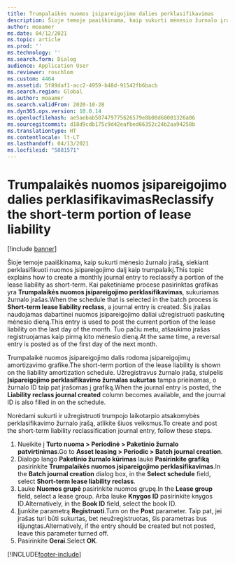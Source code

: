 ```yaml
---
title: Trumpalaikės nuomos įsipareigojimo dalies perklasifikavimas
description: Šioje temoje paaiškinama, kaip sukurti mėnesio žurnalo įrašą, siekiant perklasifikuoti nuomos įsipareigojimo dalį kaip trumpalaikį.
author: moaamer
ms.date: 04/12/2021
ms.topic: article
ms.prod: ''
ms.technology: ''
ms.search.form: Dialog
audience: Application User
ms.reviewer: roschlom
ms.custom: 4464
ms.assetid: 5f89daf1-acc2-4959-b48d-91542fb6bacb
ms.search.region: Global
ms.author: moaamer
ms.search.validFrom: 2020-10-28
ms.dyn365.ops.version: 10.0.14
ms.openlocfilehash: ae5aebab507479775626579e8b08d68001326a06
ms.sourcegitcommit: d18d9cdb175c9d42eafbed66352c24b2aa94258b
ms.translationtype: HT
ms.contentlocale: lt-LT
ms.lasthandoff: 04/13/2021
ms.locfileid: "5881571"
---
```

# <a name="reclassify-the-short-term-portion-of-lease-liability"></a><span data-ttu-id="1ad90-103">Trumpalaikės nuomos įsipareigojimo dalies perklasifikavimas</span><span class="sxs-lookup"><span data-stu-id="1ad90-103">Reclassify the short-term portion of lease liability</span></span>

[!include [banner](../includes/banner.md)]

<span data-ttu-id="1ad90-104">Šioje temoje paaiškinama, kaip sukurti mėnesio žurnalo įrašą, siekiant perklasifikuoti nuomos įsipareigojimo dalį kaip trumpalaikį.</span><span class="sxs-lookup"><span data-stu-id="1ad90-104">This topic explains how to create a monthly journal entry to reclassify a portion of the lease liability as short-term.</span></span> <span data-ttu-id="1ad90-105">Kai paketiniame procese pasirinktas grafikas yra **Trumpalaikės nuomos įsipareigojimo perklasifikavimas**, sukuriamas žurnalo įrašas.</span><span class="sxs-lookup"><span data-stu-id="1ad90-105">When the schedule that is selected in the batch process is **Short-term lease liability reclass**, a journal entry is created.</span></span> <span data-ttu-id="1ad90-106">Šis įrašas naudojamas dabartinei nuomos įsipareigojimo daliai užregistruoti paskutinę mėnesio dieną.</span><span class="sxs-lookup"><span data-stu-id="1ad90-106">This entry is used to post the current portion of the lease liability on the last day of the month.</span></span> <span data-ttu-id="1ad90-107">Tuo pačiu metu, atšaukimo įrašas registruojamas kaip pirmą kito mėnesio dieną.</span><span class="sxs-lookup"><span data-stu-id="1ad90-107">At the same time, a reversal entry is posted as of the first day of the next month.</span></span>

<span data-ttu-id="1ad90-108">Trumpalaikė nuomos įsipareigojimo dalis rodoma įsipareigojimų amortizavimo grafike.</span><span class="sxs-lookup"><span data-stu-id="1ad90-108">The short-term portion of the lease liability is shown on the liability amortization schedule.</span></span> <span data-ttu-id="1ad90-109">Užregistravus žurnalo įrašą, stulpelis **Įsipareigojimo perklasifikavimo žurnalas sukurtas** tampa prieinamas, o žurnalo ID taip pat įrašomas į grafiką.</span><span class="sxs-lookup"><span data-stu-id="1ad90-109">When the journal entry is posted, the **Liability reclass journal created** column becomes available, and the journal ID is also filled in on the schedule.</span></span>

<span data-ttu-id="1ad90-110">Norėdami sukurti ir užregistruoti trumpojo laikotarpio atsakomybės perklasifikavimo žurnalo įrašą, atlikite šiuos veiksmus.</span><span class="sxs-lookup"><span data-stu-id="1ad90-110">To create and post the short-term liability reclassification journal entry, follow these steps.</span></span>

1. <span data-ttu-id="1ad90-111">Nueikite į **Turto nuoma \> Periodinė \> Paketinio žurnalo patvirtinimas**.</span><span class="sxs-lookup"><span data-stu-id="1ad90-111">Go to **Asset leasing \> Periodic \> Batch journal creation**.</span></span>
2. <span data-ttu-id="1ad90-112">Dialogo lango **Paketinio žurnalo kūrimas** lauke **Pasirinkite grafiką** pasirinkite **Trumpalaikės nuomos įsipareigojimo perklasifikavimas**.</span><span class="sxs-lookup"><span data-stu-id="1ad90-112">In the **Batch journal creation** dialog box, in the **Select schedule** field, select **Short-term lease liability reclass**.</span></span>
3. <span data-ttu-id="1ad90-113">Lauke **Nuomos grupė** pasirinkite nuomos grupę.</span><span class="sxs-lookup"><span data-stu-id="1ad90-113">In the **Lease group** field, select a lease group.</span></span> <span data-ttu-id="1ad90-114">Arba lauke **Knygos ID** pasirinkite knygos ID.</span><span class="sxs-lookup"><span data-stu-id="1ad90-114">Alternatively, in the **Book ID** field, select the book ID.</span></span>
4. <span data-ttu-id="1ad90-115">Įjunkite parametrą **Registruoti**.</span><span class="sxs-lookup"><span data-stu-id="1ad90-115">Turn on the **Post** parameter.</span></span> <span data-ttu-id="1ad90-116">Taip pat, jei įrašas turi būti sukurtas, bet neužregistruotas, šis parametras bus išjungtas.</span><span class="sxs-lookup"><span data-stu-id="1ad90-116">Alternatively, if the entry should be created but not posted, leave this parameter turned off.</span></span>
5. <span data-ttu-id="1ad90-117">Pasirinkite **Gerai**.</span><span class="sxs-lookup"><span data-stu-id="1ad90-117">Select **OK**.</span></span>


[!INCLUDE[footer-include](../../includes/footer-banner.md)]
